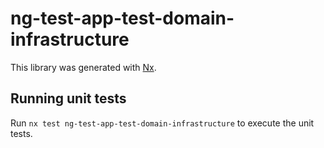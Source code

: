 # ng-test-app-test-domain-infrastructure

This library was generated with [Nx](https://nx.dev).

## Running unit tests

Run `nx test ng-test-app-test-domain-infrastructure` to execute the unit tests.
